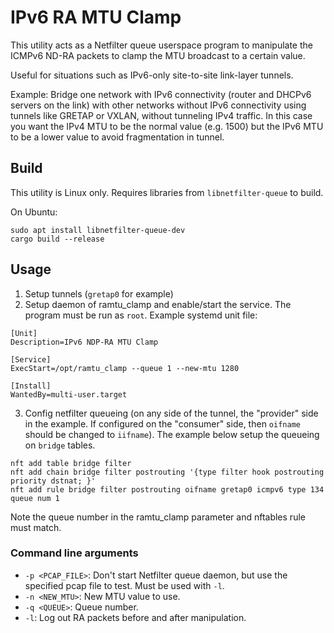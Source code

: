 # IPv6 RA MTU Clamp

This utility acts as a Netfilter queue userspace program to manipulate the ICMPv6 ND-RA packets to clamp the MTU broadcast to a certain value.

Useful for situations such as IPv6-only site-to-site link-layer tunnels.

Example: Bridge one network with IPv6 connectivity (router and DHCPv6 servers on the link) with other networks without IPv6 connectivity using tunnels like GRETAP or VXLAN, without tunneling IPv4 traffic.
In this case you want the IPv4 MTU to be the normal value (e.g. 1500) but the IPv6 MTU to be a lower value to avoid fragmentation in tunnel.

## Build

This utility is Linux only. Requires libraries from `libnetfilter-queue` to build. 

On Ubuntu: 

```shell
sudo apt install libnetfilter-queue-dev 
cargo build --release
```

## Usage

1. Setup tunnels (`gretap0` for example)
2. Setup daemon of ramtu_clamp and enable/start the service. The program must be run as `root`. Example systemd unit file:
```unit
[Unit]
Description=IPv6 NDP-RA MTU Clamp

[Service]
ExecStart=/opt/ramtu_clamp --queue 1 --new-mtu 1280

[Install]
WantedBy=multi-user.target
```
3. Config netfilter queueing (on any side of the tunnel, the "provider" side in the example. If configured on the "consumer" side, then `oifname` should be changed to `iifname`). The example below setup the queueing on `bridge` tables.
```shell
nft add table bridge filter
nft add chain bridge filter postrouting '{type filter hook postrouting priority dstnat; }'
nft add rule bridge filter postrouting oifname gretap0 icmpv6 type 134 queue num 1
```

Note the queue number in the ramtu_clamp parameter and nftables rule must match.

### Command line arguments

- `-p <PCAP_FILE>`: Don't start Netfilter queue daemon, but use the specified pcap file to test. Must be used with `-l`. 
- `-n <NEW_MTU>`: New MTU value to use.
- `-q <QUEUE>`: Queue number.
- `-l`: Log out RA packets before and after manipulation.
